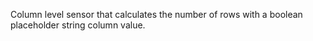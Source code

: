 Column level sensor that calculates the number of rows with a boolean placeholder string column value.
